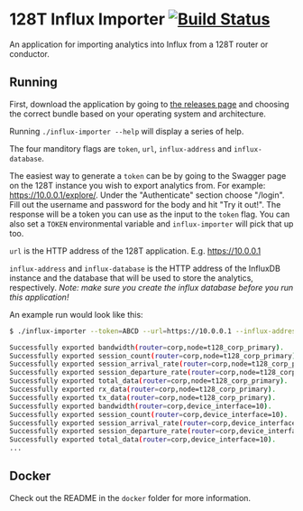 # 128T Influx Importer [![Build Status](https://travis-ci.org/128technology/influx-importer.svg?branch=master)](https://travis-ci.org/128technology/influx-importer)
An application for importing analytics into Influx from a 128T router or conductor.

## Running

First, download the application by going to [the releases page](https://github.com/128technology/influx-importer/releases/) and choosing the correct bundle based on your operating system and architecture.

Running `./influx-importer --help` will display a series of help.

The four manditory flags are `token`, `url`, `influx-address` and `influx-database`.

The easiest way to generate a `token` can be by going to the Swagger page on the 128T instance you wish to export analytics from. For example: https://10.0.0.1/explore/. Under the "Authenticate" section choose "/login". Fill out the username and password for the body and hit "Try it out!". The response will be a token you can use as the input to the `token` flag. You can also set a `TOKEN` environmental variable and `influx-importer` will pick that up too.

`url` is the HTTP address of the 128T application. E.g. https://10.0.0.1

`influx-address` and `influx-database` is the HTTP address of the InfluxDB instance and the database that will be used to store the analytics, respectively. *Note: make sure you create the influx database before you run this application!*

An example run would look like this:

```bash
$ ./influx-importer --token=ABCD --url=https://10.0.0.1 --influx-address=http://127.0.0.1:8086 --influx-database=analytics

Successfully exported bandwidth(router=corp,node=t128_corp_primary).
Successfully exported session_count(router=corp,node=t128_corp_primary).
Successfully exported session_arrival_rate(router=corp,node=t128_corp_primary).
Successfully exported session_departure_rate(router=corp,node=t128_corp_primary).
Successfully exported total_data(router=corp,node=t128_corp_primary).
Successfully exported rx_data(router=corp,node=t128_corp_primary).
Successfully exported tx_data(router=corp,node=t128_corp_primary).
Successfully exported bandwidth(router=corp,device_interface=10).
Successfully exported session_count(router=corp,device_interface=10).
Successfully exported session_arrival_rate(router=corp,device_interface=10).
Successfully exported session_departure_rate(router=corp,device_interface=10).
Successfully exported total_data(router=corp,device_interface=10).
...
```

## Docker

Check out the README in the `docker` folder for more information.
